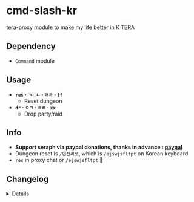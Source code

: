 # cmd-slash-kr
tera-proxy module to make my life better in K TERA

## Dependency
- `Command` module

## Usage
- __`res` · `ㄱㄷㄴ` · `ㄹㄹ` · `ff`__
  - Reset dungeon
- __`dr` · `ㅇㄱ` · `ㅌㅌ` · `xx`__
  - Drop party/raid

## Info
- **Support seraph via paypal donations, thanks in advance : [paypal](https://www.paypal.me/seraphinush)**
- Dungeon reset is `/던전리셋`, which is `/ejswjsfltpt` on Korean keyboard
- `res` in proxy chat or `/ejswjsfltpt` :thinking:

## Changelog
<details>

    1.17
    - Updated
    1.16
    - Added auto-update support
    - Removed disband party command
    1.15
    - Removed duplicate function of a different module
    1.14
    - Updated name
    - Added short inspect command
    1.13
    - Updated code aesthetics
    1.12
    - Updated code
    - Added string function
    1.11
    - Updated code aesthetics
    1.10
    - Updated code aesthetics
    1.00
    - Initial commit

</details>
